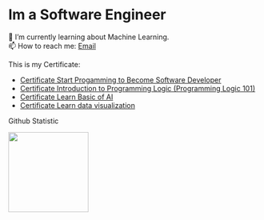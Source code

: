 # Im a Software Engineer 
🌱 I’m currently learning about Machine Learning.<br>
📫 How to reach me: [Email](joshuakresna13@gmail.com)

This is my Certificate:
- [Certificate Start Progamming to Become Software Developer](https://www.dicoding.com/dicodingassets/coursecertificate/893a0a5dafffc8338251aaf7735cd502999d0a74/view)
- [Certificate Introduction to Programming Logic (Programming Logic 101)](https://www.dicoding.com/certificates/1OP82L698PQK)
- [Certificate Learn Basic of AI](https://www.dicoding.com/certificates/98XWEK009XM3)
- [Certificate Learn data visualization](https://www.dicoding.com/certificates/JLX19386GP72)

Github Statistic
    <p align="left">
    <a href="https://github.com/kresnaj">
      <img height="160em" src="https://github-readme-stats-eight-theta.vercel.app/api?username=penuliscode&show_icons=true&theme=algolia&include_all_commits=true&count_private=true"/>
    </a>
    </p>
<!--
**kresnaj/kresnaj** is a ✨ _special_ ✨ repository because its `README.md` (this file) appears on your GitHub profile.

Here are some ideas to get you started:

- 🔭 I’m currently working on ...

- 👯 I’m looking to collaborate on ...
- 🤔 I’m looking for help with ...
- 💬 Ask me about ...
- 📫 How to reach me: ...
- 😄 Pronouns: ...
- ⚡ Fun fact: ...
-->

